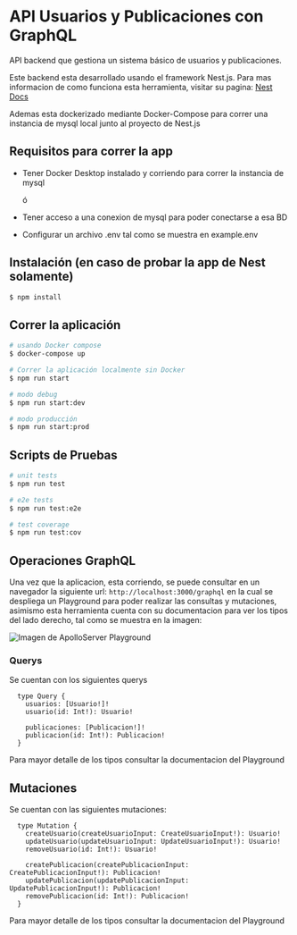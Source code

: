 # API Usuarios y Publicaciones con GraphQL

API backend que gestiona un sistema básico de usuarios y publicaciones.

Este backend esta desarrollado usando el framework Nest.js. Para mas informacion de como funciona esta herramienta, visitar su pagina: 
[Nest Docs](https://docs.nestjs.com/)

Ademas esta dockerizado mediante Docker-Compose para correr una instancia de mysql local junto al proyecto de Nest.js

## Requisitos para correr la app

- Tener Docker Desktop instalado y corriendo para correr la instancia de mysql

  ó

- Tener acceso a una conexion de mysql para poder conectarse a esa BD

- Configurar un archivo .env tal como se muestra en example.env


## Instalación (en caso de probar la app de Nest solamente)

```bash
$ npm install
```

## Correr la aplicación

```bash
# usando Docker compose
$ docker-compose up

# Correr la aplicación localmente sin Docker
$ npm run start

# modo debug
$ npm run start:dev

# modo producción
$ npm run start:prod
```

## Scripts de Pruebas

```bash
# unit tests
$ npm run test

# e2e tests
$ npm run test:e2e

# test coverage
$ npm run test:cov
```

## Operaciones GraphQL

Una vez que la aplicacion, esta corriendo, se puede consultar en un navegador la siguiente url: 
``http://localhost:3000/graphql``
en la cual se despliega un Playground para poder realizar las consultas y mutaciones, asimismo esta herramienta cuenta con su documentacion para ver los tipos del lado derecho, tal como se muestra en la imagen:


![Imagen de ApolloServer Playground](https://www.apollographql.com/docs/3f877c8e310c5ec8a76934d058d511e4/graphql-playground.png)

### Querys

Se cuentan con los siguientes querys
  
  ```
    type Query {
      usuarios: [Usuario!]!
      usuario(id: Int!): Usuario!

      publicaciones: [Publicacion!]!
      publicacion(id: Int!): Publicacion!
    }
  ```

Para mayor detalle de los tipos consultar la documentacion del Playground

## Mutaciones

Se cuentan con las siguientes mutaciones:

```
  type Mutation {
    createUsuario(createUsuarioInput: CreateUsuarioInput!): Usuario!
    updateUsuario(updateUsuarioInput: UpdateUsuarioInput!): Usuario!
    removeUsuario(id: Int!): Usuario!

    createPublicacion(createPublicacionInput: CreatePublicacionInput!): Publicacion!
    updatePublicacion(updatePublicacionInput: UpdatePublicacionInput!): Publicacion!
    removePublicacion(id: Int!): Publicacion!
  }
```

Para mayor detalle de los tipos consultar la documentacion del Playground

